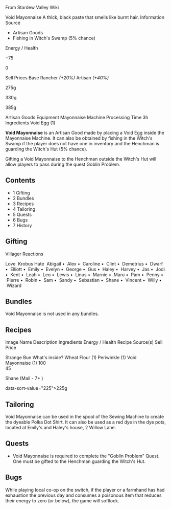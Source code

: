 From Stardew Valley Wiki

Void Mayonnaise A thick, black paste that smells like burnt hair. Information Source

- Artisan Goods
- Fishing in Witch's Swamp (5% chance)

Energy / Health

−75

0

Sell Prices Base Rancher *(+20%)* Artisan *(+40%)*

275g

330g

385g

Artisan Goods Equipment Mayonnaise Machine Processing Time 3h Ingredients Void Egg (1)

**Void Mayonnaise** is an Artisan Good made by placing a Void Egg inside the Mayonnaise Machine. It can also be obtained by fishing in the Witch's Swamp if the player does not have one in inventory and the Henchman is guarding the Witch's Hut (5% chance).

Gifting a Void Mayonnaise to the Henchman outside the Witch's Hut will allow players to pass during the quest Goblin Problem.

## Contents

- 1 Gifting
- 2 Bundles
- 3 Recipes
- 4 Tailoring
- 5 Quests
- 6 Bugs
- 7 History

## Gifting

Villager Reactions

Love  Krobus Hate  Abigail •  Alex •  Caroline •  Clint •  Demetrius •  Dwarf •  Elliott •  Emily •  Evelyn •  George •  Gus •  Haley •  Harvey •  Jas •  Jodi •  Kent •  Leah •  Leo •  Lewis •  Linus •  Marnie •  Maru •  Pam •  Penny •  Pierre •  Robin •  Sam •  Sandy •  Sebastian •  Shane •  Vincent •  Willy •  Wizard

## Bundles

Void Mayonnaise is not used in any bundles.

## Recipes

Image Name Description Ingredients Energy / Health Recipe Source(s) Sell Price

Strange Bun What's inside? Wheat Flour (1) Periwinkle (1) Void Mayonnaise (1) 100  
45

Shane (Mail - 7+ )

data-sort-value="225"&gt;225g

## Tailoring

Void Mayonnaise can be used in the spool of the Sewing Machine to create the dyeable Polka Dot Shirt. It can also be used as a red dye in the dye pots, located at Emily's and Haley's house, 2 Willow Lane.

## Quests

- Void Mayonnaise is required to complete the "Goblin Problem" Quest. One must be gifted to the Henchman guarding the Witch's Hut.

## Bugs

While playing local co-op on the switch, if the player or a farmhand has had exhaustion the previous day and consumes a poisonous item that reduces their energy to zero (or below), the game will softlock.